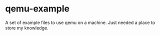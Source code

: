 # qemu-example

A set of example files to use qemu on a machine. Just needed a place to store my knowledge.
